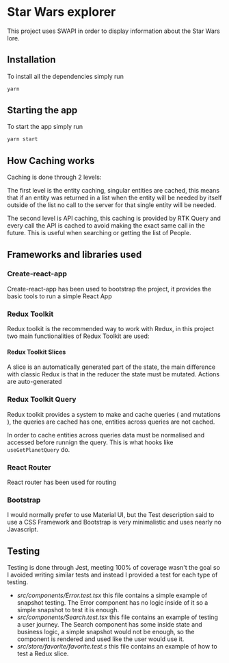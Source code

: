 # Star Wars explorer

This project uses SWAPI in order to display information about the Star Wars lore.

## Installation

To install all the dependencies simply run
```bash
yarn
```

## Starting the app

To start the app simply run
```bash
yarn start
```

## How Caching works

Caching is done through 2 levels:

The first level is the entity caching, singular entities are cached, this means that if an entity was returned in a list when the entity will be needed by itself outside of the list no call to the server for that single entity will be needed.

The second level is API caching, this caching is provided by RTK Query and every call the API is cached to avoid making the exact same call in the future. This is useful when searching or getting the list of People.

## Frameworks and libraries used

### Create-react-app

Create-react-app has been used to bootstrap the project, it provides the basic tools to run a simple React App

### Redux Toolkit

Redux toolkit is the recommended way to work with Redux, in this project two main functionalities of Redux Toolkit are used:

#### Redux Toolkit Slices

A slice is an automatically generated part of the state, the main difference with classic Redux is that in the reducer the state must be mutated. Actions are auto-generated

### Redux Toolkit Query

Redux toolkit provides a system to make and cache queries ( and mutations ), the queries are cached has one, entities across queries are not cached.

In order to cache entities across queries data must be normalised and accessed before runnign the query. This is what  hooks like `useGetPlanetQuery` do. 

### React Router

React router has been used for routing

### Bootstrap

I would normally prefer to use Material UI, but the Test description said to use a CSS Framework and Bootstrap is very minimalistic and uses nearly no Javascript.

## Testing

Testing is done through Jest, meeting 100% of coverage wasn't the goal so I avoided writing similar tests and instead I provided a test for each type of testing.

* _src/components/Error.test.tsx_ this file contains a simple example of snapshot testing. The Error component has no logic inside of it so a simple snapshot to test it is enough.
* _src/components/Search.test.tsx_ this file contains an example of testing a user journey. The Search component has some inside state and business logic, a simple snapshot would not be enough, so the component is rendered and used like the user would use it.
* _src/store/favorite/favorite.test.s_ this file contains an example of how to test a Redux slice.